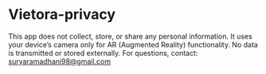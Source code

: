 # Vietora-privacy
This app does not collect, store, or share any personal information.
It uses your device’s camera only for AR (Augmented Reality) functionality. No data is transmitted or stored externally.
For questions, contact: suryaramadhani98@gmail.com

